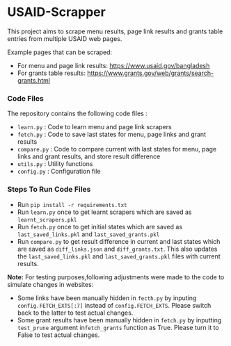 # USAID-Scrapper

This project aims to scrape menu results, page link results and grants table entries from multiple USAID web pages. 

Example pages that can be scraped:

* For menu and page link results: https://www.usaid.gov/bangladesh
* For grants table results: https://www.grants.gov/web/grants/search-grants.html

### Code Files 
The repository contains the following code files :

* ```learn.py``` : Code to learn menu and page link scrapers
* ```fetch.py``` : Code to save last states for menu, page links and grant results
* ```compare.py``` : Code to compare current with last states for menu, page links and grant results, and store result difference
* ```utils.py``` : Utility functions
* ```config.py``` : Configuration file

### Steps To Run Code Files
* Run ```pip install -r requirements.txt```
* Run ```learn.py``` once to get learnt scrapers which are saved as ```learnt_scrapers.pkl```
* Run ```fetch.py``` once to get initial states which are saved as ```last_saved_links.pkl``` and ```last_saved_grants.pkl```
* Run ```compare.py``` to get result difference in current and last states which are saved as ```diff_links.json``` and ```diff_grants.txt```. This also updates the ```last_saved_links.pkl``` and ```last_saved_grants.pkl``` files with current results.

**Note:** For testing purposes,following adjustments were made to the code to simulate changes in websites:
* Some links have been manually hidden in ```fecth.py``` by inputing ```config.FETCH_EXTS[:7]``` instead of ```config.FETCH_EXTS```. Please switch back to the latter to test actual changes. 
* Some grant results have been manually hidden in ```fetch.py``` by inputting ```test_prune``` argument in```fetch_grants``` function as True. Please turn it to False to test actual changes. 
